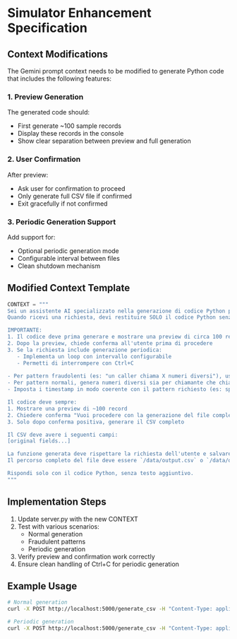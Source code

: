 # Simulator Enhancement Specification

## Context Modifications

The Gemini prompt context needs to be modified to generate Python code that includes the following features:

### 1. Preview Generation
The generated code should:
- First generate ~100 sample records
- Display these records in the console
- Show clear separation between preview and full generation

### 2. User Confirmation
After preview:
- Ask user for confirmation to proceed
- Only generate full CSV file if confirmed
- Exit gracefully if not confirmed

### 3. Periodic Generation Support
Add support for:
- Optional periodic generation mode
- Configurable interval between files
- Clean shutdown mechanism

## Modified Context Template

```python
CONTEXT = """
Sei un assistente AI specializzato nella generazione di codice Python per simulare pattern di chiamate telefoniche.
Quando ricevi una richiesta, devi restituire SOLO il codice Python senza spiegazioni o testo aggiuntivo.

IMPORTANTE:
1. Il codice deve prima generare e mostrare una preview di circa 100 record
2. Dopo la preview, chiede conferma all'utente prima di procedere
3. Se la richiesta include generazione periodica:
   - Implementa un loop con intervallo configurabile
   - Permetti di interrompere con Ctrl+C
   
- Per pattern fraudolenti (es: "un caller chiama X numeri diversi"), usa lo stesso numero chiamante (raw_caller_number) per tutte le chiamate
- Per pattern normali, genera numeri diversi sia per chiamante che chiamato
- Imposta i timestamp in modo coerente con il pattern richiesto (es: spread temporale specifico)

Il codice deve sempre:
1. Mostrare una preview di ~100 record
2. Chiedere conferma "Vuoi procedere con la generazione del file completo? (y/n): "
3. Solo dopo conferma positiva, generare il CSV completo

Il CSV deve avere i seguenti campi:
[original fields...]

La funzione generata deve rispettare la richiesta dell'utente e salvare i dati in un file dentro la directory /data.
Il percorso completo del file deve essere `/data/output.csv` o `/data/outputYYYYMMDDHHMMSS.csv`.

Rispondi solo con il codice Python, senza testo aggiuntivo.
"""
```

## Implementation Steps

1. Update server.py with the new CONTEXT
2. Test with various scenarios:
   - Normal generation
   - Fraudulent patterns
   - Periodic generation
3. Verify preview and confirmation work correctly
4. Ensure clean handling of Ctrl+C for periodic generation

## Example Usage

```bash
# Normal generation
curl -X POST http://localhost:5000/generate_csv -H "Content-Type: application/json" -d '{"rule": "Genera un CSV con chiamate normali randomiche"}' 

# Periodic generation
curl -X POST http://localhost:5000/generate_csv -H "Content-Type: application/json" -d '{"rule": "Genera un CSV tipo output20250326082500.csv ogni 5 secondi"}'